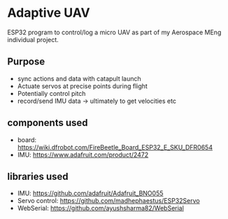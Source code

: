 # Adaptive UAV

ESP32 program to control/log a micro UAV as part of my Aerospace MEng individual project.

## Purpose
- sync actions and data with catapult launch 
- Actuate servos at precise points during flight
- Potentially control pitch
- record/send IMU data -> ultimately to get velocities etc

## components used
- board: https://wiki.dfrobot.com/FireBeetle_Board_ESP32_E_SKU_DFR0654
- IMU: https://www.adafruit.com/product/2472

## libraries used
- IMU: https://github.com/adafruit/Adafruit_BNO055
- Servo control: https://github.com/madhephaestus/ESP32Servo
- WebSerial: https://github.com/ayushsharma82/WebSerial

